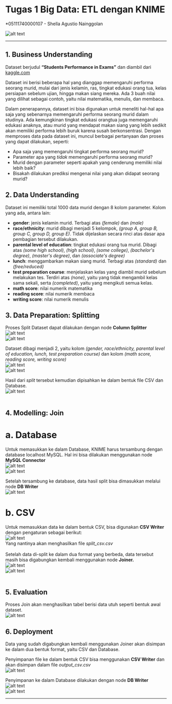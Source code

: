 # Tugas 1 Big Data: ETL dengan KNIME
*05111740000107 - Shella Agustio Nainggolan <br>

![alt text](https://github.com/shellaagn/Big-Data-ETL-dengan-KNIME/blob/master/img/workflow.JPG "workflow")
***
## 1. Business Understanding <br>
   Dataset berjudul **“Students Performance in Exams”** dan diambil dari [kaggle.com](https://www.kaggle.com/spscientist/students-performance-in-exams/data#) <br>
   
   Dataset ini berisi beberapa hal yang dianggap memengaruhi performa seorang murid, mulai dari jenis kelamin, ras, tingkat edukasi orang tua, kelas persiapan sebelum ujian, hingga makan siang mereka. Ada 3 buah nilai yang dilihat sebagai contoh, yaitu nilai matematika, menulis, dan membaca.
   
   Dalam penerapannya, dataset ini bisa digunakan untuk meneliti hal-hal apa saja yang sebenarnya memengaruhi performa seorang murid dalam studinya. Ada kemungkinan tingkat edukasi orangtua juga memengaruhi edukasi anaknya, atau murid yang mendapat makan siang yang lebih sedikit akan memiliki performa lebih buruk karena susah berkonsentrasi. Dengan memproses data pada dataset ini, muncul berbagai pertanyaan dan proses yang dapat dilakukan, seperti:
   - Apa saja yang memengaruhi tingkat performa seorang murid?
   - Parameter apa yang *tidak* memengaruhi performa seorang murid?
   - Murid dengan parameter seperti apakah yang cenderung memiliki nilai lebih baik?
   - Bisakah dilakukan prediksi mengenai nilai yang akan didapat seorang murid?
   <a/><br>
## 2. Data Understanding <br>
   Dataset ini memiliki total 1000 data murid dengan 8 kolom parameter.
   Kolom yang ada, antara lain: 
   - **gender**: jenis kelamin murid. Terbagi atas *(female)* dan *(male)*
   - **race/ethnicity**: murid dibagi menjadi 5 kelompok, *(group A, group B, group C, group D, group E)*. Tidak dijelaskan secara rinci atas dasar apa pembagian tersebut dilakukan.
   - **parental level of education**: tingkat edukasi orang tua murid. Dibagi atas *(some high school)*, *(high school)*, *(some college)*, *(bachelor's degree)*, *(master's degree)*, dan *(associate's degree)*
   - **lunch**: menggambarkan makan siang murid. Terbagi atas *(standard)* dan *(free/reduced)*
   - **test preparation course**: menjelaskan kelas yang diambil murid sebelum melakukan tes. Terdiri atas *(none)*, yaitu yang tidak mengambil kelas sama sekali, serta *(completed)*, yaitu yang mengikuti semua kelas.
   - **math score**: nilai numerik matematika
   - **reading score**: nilai numerik membaca
   - **writing score**: nilai numerik menulis
  <a/><br>
## 3. Data Preparation: Splitting<br>
  Proses Split Dataset dapat dilakukan dengan node **Column Splitter** <br>
  ![alt text](https://github.com/shellaagn/Big-Data-ETL-dengan-KNIME/blob/master/img/split-file1.JPG "split file") <br>
  ![alt text](https://github.com/shellaagn/Big-Data-ETL-dengan-KNIME/blob/master/img/column-split.JPG "column splitter") <br>
  
  Dataset dibagi menjadi 2, yaitu kolom *(gender, race/ethnicity, parental level of education, lunch, test preparation course)* dan kolom *(math score, reading score, writing score)* <br>
  ![alt text](https://github.com/shellaagn/Big-Data-ETL-dengan-KNIME/blob/master/img/split-top.JPG "split top") <br>
  ![alt text](https://github.com/shellaagn/Big-Data-ETL-dengan-KNIME/blob/master/img/split-bottom.JPG "split bottom") <br>
  
  Hasil dari *split* tersebut kemudian dipisahkan ke dalam bentuk file CSV dan Database. <br>
  ![alt text](https://github.com/shellaagn/Big-Data-ETL-dengan-KNIME/blob/master/img/split-file2.JPG "split file") <br>
  <br>
## 4. Modelling: Join<br>  
  # a. Database
  Untuk memasukkan ke dalam Database, KNIME harus tersambung dengan database localhost MySQL. Hal ini bisa dilakukan menggunakan node **MySQL Connector** <br>
  ![alt text](https://github.com/shellaagn/Big-Data-ETL-dengan-KNIME/blob/master/img/connect-to-database.JPG "connect to database") <br>
  ![alt text](https://github.com/shellaagn/Big-Data-ETL-dengan-KNIME/blob/master/img/db-connection.JPG "connect to database") <br>
  
  Setelah tersambung ke database, data hasil split bisa dimasukkan melalui node **DB Writer**<br>
  ![alt text](https://github.com/shellaagn/Big-Data-ETL-dengan-KNIME/blob/master/img/write-split-to-db.JPG "db writer") <br>
  
  # b. CSV
  Untuk memasukkan data ke dalam bentuk CSV, bisa digunakan **CSV Writer** dengan pengaturan sebagai berikut: <br>
  ![alt text](https://github.com/shellaagn/Big-Data-ETL-dengan-KNIME/blob/master/img/split-csv.JPG "csv writer") <br>
  Yang nantinya akan menghasilkan file *split_csv.csv* <br>
  <br>
  Setelah data di-split ke dalam dua format yang berbeda, data tersebut masih bisa digabungkan kembali menggunakan node **Joiner.** <br>
  ![alt text](https://github.com/shellaagn/Big-Data-ETL-dengan-KNIME/blob/master/img/join-file.JPG "joiner") <br>
  ![alt text](https://github.com/shellaagn/Big-Data-ETL-dengan-KNIME/blob/master/img/join-config.JPG "joiner") <br>
  <br>
## 5. Evaluation<br>
   Proses Join akan menghasilkan tabel berisi data utuh seperti bentuk awal dataset. <br>
  ![alt text](https://github.com/shellaagn/Big-Data-ETL-dengan-KNIME/blob/master/img/joined-table.JPG "joiner") <br>

## 6. Deployment<br>
  Data yang sudah digabungkan kembali menggunakan Joiner akan disimpan ke dalam dua bentuk format, yaitu CSV dan Database. <br>
  
  Penyimpanan file ke dalam bentuk CSV bisa menggunakan **CSV Writer** dan akan disimpan dalam file *output_csv.csv* <br>
  ![alt text](https://github.com/shellaagn/Big-Data-ETL-dengan-KNIME/blob/master/img/write-end-csv.JPG "csv") <br>
  
  Penyimpanan ke dalam Database dilakukan dengan node **DB Writer**
  ![alt text](https://github.com/shellaagn/Big-Data-ETL-dengan-KNIME/blob/master/img/write-end-db.JPG "db") <br>
  ![alt text](https://github.com/shellaagn/Big-Data-ETL-dengan-KNIME/blob/master/img/write-end-db-res.JPG "db") <br>
  
***


